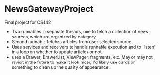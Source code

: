 # NewsGatewayProject
Final project for CS442
- Two runnables in separate threads, one to fetch a collection of news sources, which are organized by category.
- Second runnable fetches articles from user selected source.
- Uses services and receivers to handle runnable execution and to 'listen' in a loop on whether to update articles or not.
- uses a Drawer, DrawerList, ViewPager, fragments, etc.
May or may not revisit in the future to make it look nicer, I'd likely use cards or something to clean up the quality of appearance.
